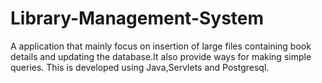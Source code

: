 # Library-Management-System
A application that mainly focus on insertion of large files containing book details and updating the database.It also provide ways for making simple queries.
This is developed using Java,Servlets and Postgresql.
